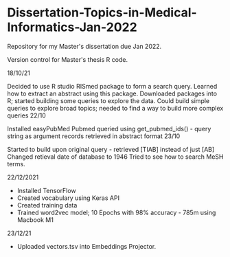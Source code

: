# Dissertation-Topics-in-Medical-Informatics-Jan-2022
Repository for my Master's dissertation due Jan 2022.

Version control for Master's thesis R code.

18/10/21

Decided to use R studio RISmed package to form a search query.
Learned how to extract an abstract using this package.
Downloaded packages into R; started building some queries to explore the data.
Could build simple queries to explore broad topics; needed to find a way to build more complex queries
22/10

Installed easyPubMed
Pubmed queried using get_pubmed_ids() - query string as argument
records retrieved in abstract format
23/10

Started to build upon original query - retrieved [TIAB] instead of just [AB]
Changed retieval date of database to 1946
Tried to see how to search MeSH terms.

22/12/2021
- Installed TensorFlow
- Created vocabulary using Keras API
- Created training data
- Trained word2vec model; 10 Epochs with 98% accuracy - 785m using Macbook M1

23/12/21
- Uploaded vectors.tsv into Embeddings Projector.
